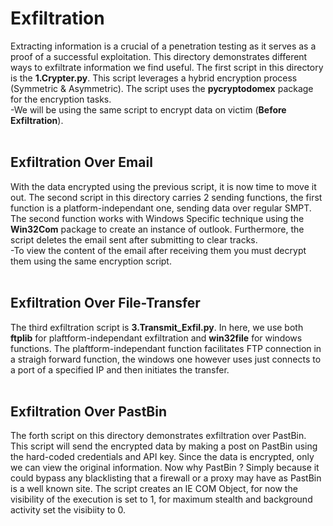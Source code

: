 # Exfiltration

Extracting information is a crucial of a penetration testing as it serves as a proof of a successful exploitation. This directory demonstrates different ways to exfiltrate information we find useful. The first 
script in this directory is the <b>1.Crypter.py</b>. This script leverages a hybrid encryption process (Symmetric & Asymmetric). The script uses the <b>pycryptodomex</b> package for the encryption tasks.<br>
-We will be using the same script to encrypt data on victim (**Before Exfiltration**).
<br>
<br>

## Exfiltration Over Email

With the data encrypted using the previous script, it is now time to move it out. The second script in this directory carries 2 sending functions, the first function is a platform-independant one, sending data over regular SMPT. The second function works with Windows Specific technique using the **Win32Com** package to create an instance of outlook. Furthermore, the script deletes the email sent after submitting to clear tracks.<br>
-To view the content of the email after receiving them you must decrypt them using the same encryption script.
<br>
<br>

## Exfiltration Over File-Transfer

The third exfiltration script is <b>3.Transmit_Exfil.py</b>. In here, we use both **ftplib** for plaftform-independant exfiltration and **win32file** for windows functions. The plaftform-independant function facilitates FTP connection in a straigh forward function, the windows one however uses just connects to a port of a specified IP and then initiates the transfer.
<br>
<br>

## Exfiltration Over PastBin

The forth script on this directory demonstrates exfiltration over PastBin. This script will send the encrypted data by making a post on PastBin using the hard-coded credentials and API key. Since the data is encrypted, only we can view the original information. Now why PastBin ? Simply because it could bypass any blacklisting that a firewall or a proxy may have as PastBin is a well known site. The script creates an IE COM Object, for now the visibility of the execution is set to 1, for maximum stealth and background activity set the visibiity to 0.
